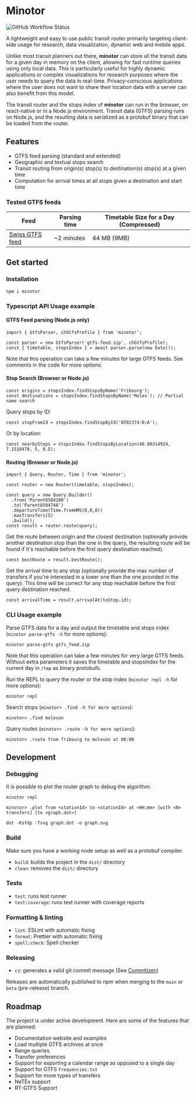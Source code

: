 # Minotor

![GitHub Workflow Status](https://github.com/aubryio/minotor/actions/workflows/minotor.yml/badge.svg?branch=main)

A lightweight and easy to use public transit router primarily targeting client-side usage for research, data visualization, dynamic web and mobile apps.

Unlike most transit planners out there, **minotor** can store all the transit data for a given day in memory on the client, allowing for fast runtime queries using only local data.
This is particularly useful for highly dynamic applications or complex visualizations for research purposes where the user needs to query the data in real-time.
Privacy-conscious applications where the user does not want to share their location data with a server can also benefit from this model.

The transit router and the stops index of **minotor** can run in the browser, on react-native or in a Node.js environment.
Transit data (GTFS) parsing runs on Node.js, and the resulting data is serialized as a protobuf binary that can be loaded from the router.

## Features

- GTFS feed parsing (standard and extended)
- Geographic and textual stops search
- Transit routing from origin(s) stop(s) to destination(s) stop(s) at a given time
- Computation for arrival times at all stops given a destination and start time

### Tested GTFS feeds

| Feed                                                                                       | Parsing time | Timetable Size for a Day (Compressed) |
| ------------------------------------------------------------------------------------------ | ------------ | ------------------------------------- |
| [Swiss GTFS feed](https://data.opentransportdata.swiss/en/dataset/timetable-2025-gtfs2020) | ~2 minutes   | 44 MB (9MB)                           |

## Get started

### Installation

`npm i minotor`

### Typescript API Usage example

#### GTFS Feed parsing (Node.js only)

```
import { GtfsParser, chGtfsProfile } from 'minotor';

const parser = new GtfsParser('gtfs-feed.zip', chGtfsProfile);
const { timetable, stopsIndex } = await parser.parse(new Date());
```

Note that this operation can take a few minutes for large GTFS feeds.
See comments in the code for more options.

#### Stop Search (Browser or Node.js)

```
const origins = stopsIndex.findStopsByName('Fribourg');
const destinations = stopsIndex.findStopsByName('Moles'); // Partial name search
```

Query stops by ID:

`const stopFromId = stopsIndex.findStopById('8592374:0:A');`

Or by location:

`const nearbyStops = stopsIndex.findStopsByLocation(46.80314924, 7.1510478, 5, 0.5);`

#### Routing (Browser or Node.js)

```
import { Query, Router, Time } from 'minotor';

const router = new Router(timetable, stopsIndex);

const query = new Query.Builder()
  .from('Parent8504100')
  .to('Parent8504748')
  .departureTime(Time.fromHMS(8,0,0))
  .maxTransfers(5)
  .build();
const result = router.route(query);
```

Get the route between origin and the closest destination (optionally provide another destination stop than the one in the query, the resulting route will be found if it's reachable before the first query destination reached).

`const bestRoute = result.bestRoute();`

Get the arrival time to any stop (optionally provide the max number of transfers if you're interested in a lower one than the one provided in the query).
This time will be correct for any stop reachable before the first query destination reached.

`const arrivalTime = result.arrivalAt(toStop.id);`

### CLI Usage example

Parse GTFS data for a day and output the timetable and stops index (`minotor parse-gtfs -h` for more options):

`minotor parse-gtfs gtfs_feed.zip`

Note that this operation can take a few minutes for very large GTFS feeds.
Without extra parameters it saves the timetable and stopsIndex for the current day in `/tmp` as binary protobufs.

Run the REPL to query the router or the stop index (`minotor repl -h` for more options):

`minotor repl`

Search stops (`minotor> .find -h for more options`):

`minotor> .find moleson`

Query routes (`minotor> .route -h for more options`):

`minotor> .route from fribourg to moleson at 08:00`

## Development

### Debugging

It is possible to plot the router graph to debug the algorithm:

`minotor repl`

`minotor> .plot from <stationId> to <stationId> at <HH:mm> [with <N> transfers] [to <graph.dot>]`

`dot -Ksfdp -Tsvg graph.dot -o graph.svg `

### Build

Make sure you have a working node setup as well as a protobuf compiler.

- `build`: builds the project in the `dist/` directory
- `clean`: removes the `dist/` directory

### Tests

- `test`: runs test runner
- `test:coverage`: runs test runner with coverage reports

### Formatting & linting

- `lint`: ESLint with automatic fixing
- `format`: Prettier with automatic fixing
- `spell:check`: Spell checker

### Releasing

- `cz`: generates a valid git commit message (See [Commitizen](https://github.com/commitizen/cz-cli))

Releases are automatically published to npm when merging to the `main` or `beta` (pre-release) branch.

## Roadmap

The project is under active development. Here are some of the features that are planned:

- Documentation website and examples
- Load multiple GTFS archives at once
- Range queries
- Transfer preferences
- Support for exporting a calendar range as opposed to a single day
- Support for GTFS `frequencies.txt`
- Support for more types of transfers
- NeTEx support
- RT-GTFS Support
